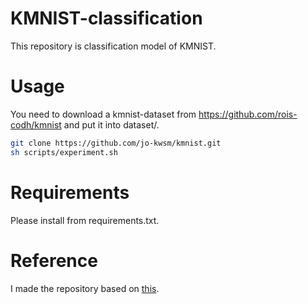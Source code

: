 # KMNIST-classification

This repository is classification model of KMNIST.

# Usage

You need to download a kmnist-dataset from https://github.com/rois-codh/kmnist and put it into dataset/.

```bash
git clone https://github.com/jo-kwsm/kmnist.git
sh scripts/experiment.sh
```

# Requirements

Please install from requirements.txt.

# Reference
I made the repository based on [this](https://github.com/yiskw713/pytorch_template).
